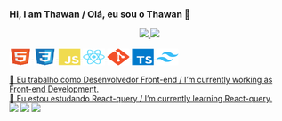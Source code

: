 ### Hi, I am Thawan / Olá, eu sou o Thawan 👋
<div align="center">
  <a href="https://github.com/thawansilva">
  <img height="180em" src="https://github-readme-stats.vercel.app/api?username=thawansilva&show_icons=true&theme=dark&include_all_commits=true&count_private=true"/>
  <img height="180em" src="https://github-readme-stats.vercel.app/api/top-langs/?username=thawansilva&layout=compact&langs_count=7&theme=dark"/>
</div>
<div style="display: inline_block"><br>
  <img align="center" alt="Thaw-HTML" height="30" width="40" src="https://raw.githubusercontent.com/devicons/devicon/master/icons/html5/html5-original.svg">
  <img align="center" alt="Thaw-CSS" height="30" width="40" src="https://raw.githubusercontent.com/devicons/devicon/master/icons/css3/css3-original.svg">
  <img align="center" alt="Thaw-Js" height="30" width="40" src="https://raw.githubusercontent.com/devicons/devicon/master/icons/javascript/javascript-plain.svg">
  <img align="center" alt="Thaw-React" height="30" width="40" src="https://raw.githubusercontent.com/devicons/devicon/master/icons/react/react-original.svg">
  <img align="center" alt="Thaw-Git" height="30" width="40" src="https://github.com/devicons/devicon/blob/master/icons/git/git-original.svg">
  <img align="center" alt="Thaw-Git" height="30" width="40" src="https://github.com/devicons/devicon/blob/master/icons/typescript/typescript-plain.svg">
  <img align="center" alt="Thaw-Git" height="30" width="40" src="https://github.com/devicons/devicon/blob/master/icons/tailwindcss/tailwindcss-plain.svg">
  
  
</div>
<br/>
🔭 Eu trabalho como Desenvolvedor Front-end / I’m currently working as Front-end Development. <br/>
🌱 Eu estou estudando React-query / I’m currently learning React-query.
  <br/>
  <a href="https://www.instagram.com/thaw.silva/" target="_blank"><img src="https://img.shields.io/badge/-Instagram-%23E4405F?style=for-the-badge&logo=instagram&logoColor=white" target="_blank"></a>
  <a href="https://www.linkedin.com/in/thawansilva/" target="_blank"><img src="https://img.shields.io/badge/-LinkedIn-%230077B5?style=for-the-badge&logo=linkedin&logoColor=white" target="_blank"></a> 
  <a href = "mailto:twnpsilva@gmail.com"><img src="https://img.shields.io/badge/-Gmail-%23333?style=for-the-badge&logo=gmail&logoColor=white" target="_blank"></a>
